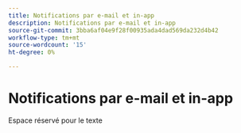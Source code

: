 ```yaml
---
title: Notifications par e-mail et in-app
description: Notifications par e-mail et in-app
source-git-commit: 3bba6af04e9f28f00935ada4dad569da232d4b42
workflow-type: tm+mt
source-wordcount: '15'
ht-degree: 0%

---
```


# Notifications par e-mail et in-app

Espace réservé pour le texte